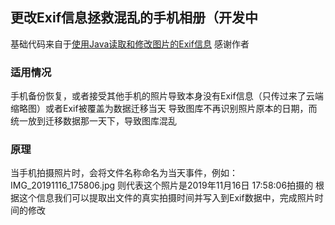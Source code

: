 ## 更改Exif信息拯救混乱的手机相册（开发中
基础代码来自于[使用Java读取和修改图片的Exif信息](https://blog.csdn.net/u012960155/article/details/131248672)
感谢作者
### 适用情况
手机备份恢复，或者接受其他手机的照片导致本身没有Exif信息（只传过来了云端缩略图）或者Exif被覆盖为数据迁移当天
导致图库不再识别照片原本的日期，而统一放到迁移数据那一天下，导致图库混乱
### 原理
当手机拍摄照片时，会将文件名称命名为当天事件，例如：IMG_20191116_175806.jpg 则代表这个照片是2019年11月16日 17:58:06拍摄的
根据这个信息我们可以提取出文件的真实拍摄时间并写入到Exif数据中，完成照片时间的修改
